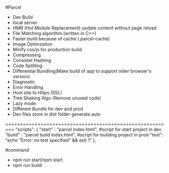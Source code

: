 

#Parcel
- Dev Build
- local server
- HMR (Hot Module Replacement) update content without page reload
- File Matching algorithm (written in C++)
- Faster build because of cache (.parcel-cache)
- Image Optimzation
- Minify css/js for production build
- Compressing
- Consistet Hashing
- Code Splitting
- Differential Bundling(Make build of app to support older   browser's version)
- Diagnostic
- Error Handling
- Host site to Https (SSL)
- Tree Shaking Algo (Remove unused code)
- Lazy mode
- Different Bundle for dev and prod
- Dev files store in dist folder generate auto

=========================================================
 "scripts": {
    "start" : "parcel index.html", #script for start project in dev
    "build" : "parcel build index.html", #script for building project in prod
    "test": "echo \"Error: no test specified\" && exit 1"
  },

#command 
- npm run start/npm start
- npm run build